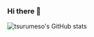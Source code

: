 ### Hi there 👋
![tsurumeso's GitHub stats](https://github-readme-stats.vercel.app/api?username=tsurumeso&count_private=true&theme=tokyonight)
